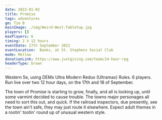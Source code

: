 ```yaml
---
date: 2022-01-02
title: Promise
tags: adventures
gm: Tim B
mainImage: ./img/Weird-West-Tabletop.jpg
players: []
maxPlayers: 6
timing: 2 X 12 hours
eventDate: 17th September 2022
eventLocation:  Banks, at St. Stephens Social Club
mode: Mellow
donationLink: https://www.justgiving.com/team/24-hour-rpg
headerType: brown
---
```

Western 5e, using DEMs Ultra Modern Redux (Ultramax) Rules. 6 players. Run live over two 12 hour days, on the 17th and 18 of September. 

The town of Promise is starting to grow, finally, and all is looking up, until some varmint decided to cause trouble. The towns major personages all need to sort this out, and quick. If the railroad inspectors, due presently, see the town ain't safe, they may just route it elsewhere. Expect adult themes in a rootin' tootin' round up of unusual western style.
